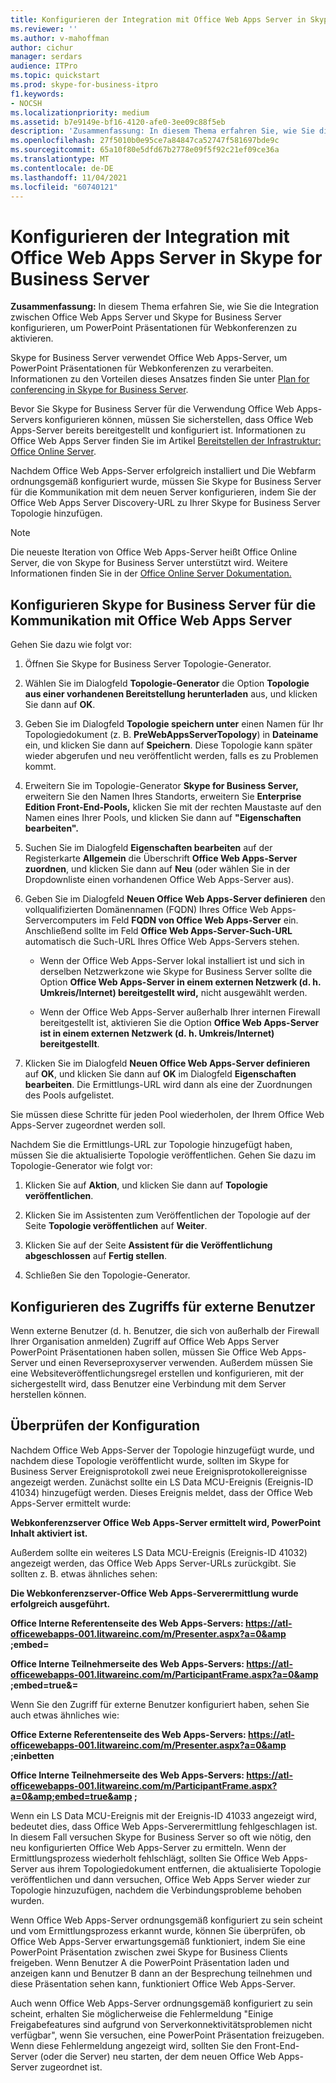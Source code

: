 ```yaml
---
title: Konfigurieren der Integration mit Office Web Apps Server in Skype for Business Server
ms.reviewer: ''
ms.author: v-mahoffman
author: cichur
manager: serdars
audience: ITPro
ms.topic: quickstart
ms.prod: skype-for-business-itpro
f1.keywords:
- NOCSH
ms.localizationpriority: medium
ms.assetid: b7e9149e-bf16-4120-afe0-3ee09c88f5eb
description: 'Zusammenfassung: In diesem Thema erfahren Sie, wie Sie die Integration zwischen Office Web Apps Server und Skype for Business Server konfigurieren, um PowerPoint Präsentationen für Webkonferenzen zu aktivieren.'
ms.openlocfilehash: 27f5010b0e95ce7a84847ca52747f581697bde9c
ms.sourcegitcommit: 65a10f80e5dfd67b2778e09f5f92c21ef09ce36a
ms.translationtype: MT
ms.contentlocale: de-DE
ms.lasthandoff: 11/04/2021
ms.locfileid: "60740121"
---
```

# <a name="configure-integration-with-office-web-apps-server-in-skype-for-business-server"></a>Konfigurieren der Integration mit Office Web Apps Server in Skype for Business Server
 
**Zusammenfassung:** In diesem Thema erfahren Sie, wie Sie die Integration zwischen Office Web Apps Server und Skype for Business Server konfigurieren, um PowerPoint Präsentationen für Webkonferenzen zu aktivieren.
  
Skype for Business Server verwendet Office Web Apps-Server, um PowerPoint Präsentationen für Webkonferenzen zu verarbeiten. Informationen zu den Vorteilen dieses Ansatzes finden Sie unter [Plan for conferencing in Skype for Business Server](../../plan-your-deployment/conferencing/conferencing.md).
  
Bevor Sie Skype for Business Server für die Verwendung Office Web Apps-Servers konfigurieren können, müssen Sie sicherstellen, dass Office Web Apps-Server bereits bereitgestellt und konfiguriert ist. Informationen zu Office Web Apps Server finden Sie im Artikel [Bereitstellen der Infrastruktur: Office Online Server](/webappsserver/deploy-the-infrastructure-office-web-apps-server). 
  
Nachdem Office Web Apps-Server erfolgreich installiert und Die Webfarm ordnungsgemäß konfiguriert wurde, müssen Sie Skype for Business Server für die Kommunikation mit dem neuen Server konfigurieren, indem Sie der Office Web Apps Server Discovery-URL zu Ihrer Skype for Business Server Topologie hinzufügen. 
  
> [!NOTE]
> Die neueste Iteration von Office Web Apps-Server heißt Office Online Server, die von Skype for Business Server unterstützt wird. Weitere Informationen finden Sie in der [Office Online Server Dokumentation.](/officeonlineserver/office-online-server) 
  
## <a name="configure-skype-for-business-server-to-communicate-with-office-web-apps-server"></a>Konfigurieren Skype for Business Server für die Kommunikation mit Office Web Apps Server

Gehen Sie dazu wie folgt vor:
  
1. Öffnen Sie Skype for Business Server Topologie-Generator.
    
2. Wählen Sie im Dialogfeld **Topologie-Generator** die Option **Topologie aus einer vorhandenen Bereitstellung herunterladen** aus, und klicken Sie dann auf **OK**.
    
3. Geben Sie im Dialogfeld **Topologie speichern unter** einen Namen für Ihr Topologiedokument (z. B. **PreWebAppsServerTopology**) in **Dateiname** ein, und klicken Sie dann auf **Speichern**. Diese Topologie kann später wieder abgerufen und neu veröffentlicht werden, falls es zu Problemen kommt.
    
4. Erweitern Sie im Topologie-Generator **Skype for Business Server,** erweitern Sie den Namen Ihres Standorts, erweitern Sie **Enterprise Edition Front-End-Pools,** klicken Sie mit der rechten Maustaste auf den Namen eines Ihrer Pools, und klicken Sie dann auf **"Eigenschaften bearbeiten".**
    
5. Suchen Sie im Dialogfeld **Eigenschaften bearbeiten** auf der Registerkarte **Allgemein** die Überschrift **Office Web Apps-Server zuordnen**, und klicken Sie dann auf **Neu** (oder wählen Sie in der Dropdownliste einen vorhandenen Office Web Apps-Server aus).
    
6. Geben Sie im Dialogfeld **Neuen Office Web Apps-Server definieren** den vollqualifizierten Domänennamen (FQDN) Ihres Office Web Apps-Servercomputers im Feld **FQDN von Office Web Apps-Server** ein. Anschließend sollte im Feld **Office Web Apps-Server-Such-URL** automatisch die Such-URL Ihres Office Web Apps-Servers stehen.
    
   - Wenn der Office Web Apps-Server lokal installiert ist und sich in derselben Netzwerkzone wie Skype for Business Server sollte die Option **Office Web Apps-Server in einem externen Netzwerk (d. h. Umkreis/Internet) bereitgestellt wird,** nicht ausgewählt werden.
    
   - Wenn der Office Web Apps-Server außerhalb Ihrer internen Firewall bereitgestellt ist, aktivieren Sie die Option **Office Web Apps-Server ist in einem externen Netzwerk (d. h. Umkreis/Internet) bereitgestellt**.
    
7. Klicken Sie im Dialogfeld **Neuen Office Web Apps-Server definieren** auf **OK**, und klicken Sie dann auf **OK** im Dialogfeld **Eigenschaften bearbeiten**. Die Ermittlungs-URL wird dann als eine der Zuordnungen des Pools aufgelistet.
    
Sie müssen diese Schritte für jeden Pool wiederholen, der Ihrem Office Web Apps-Server zugeordnet werden soll.
  
Nachdem Sie die Ermittlungs-URL zur Topologie hinzugefügt haben, müssen Sie die aktualisierte Topologie veröffentlichen. Gehen Sie dazu im Topologie-Generator wie folgt vor:
  
1. Klicken Sie auf **Aktion**, und klicken Sie dann auf **Topologie veröffentlichen**.
    
2. Klicken Sie im Assistenten zum Veröffentlichen der Topologie auf der Seite **Topologie veröffentlichen** auf **Weiter**.
    
3. Klicken Sie auf der Seite **Assistent für die Veröffentlichung abgeschlossen** auf **Fertig stellen**.
    
4. Schließen Sie den Topologie-Generator.
    
## <a name="configure-access-for-external-users"></a>Konfigurieren des Zugriffs für externe Benutzer

Wenn externe Benutzer (d. h. Benutzer, die sich von außerhalb der Firewall Ihrer Organisation anmelden) Zugriff auf Office Web Apps Server PowerPoint Präsentationen haben sollen, müssen Sie Office Web Apps-Server und einen Reverseproxyserver verwenden. Außerdem müssen Sie eine Websiteveröffentlichungsregel erstellen und konfigurieren, mit der sichergestellt wird, dass Benutzer eine Verbindung mit dem Server herstellen können. 
  
## <a name="validate-the-configuration"></a>Überprüfen der Konfiguration

Nachdem Office Web Apps-Server der Topologie hinzugefügt wurde, und nachdem diese Topologie veröffentlicht wurde, sollten im Skype for Business Server Ereignisprotokoll zwei neue Ereignisprotokollereignisse angezeigt werden. Zunächst sollte ein LS Data MCU-Ereignis (Ereignis-ID 41034) hinzugefügt werden. Dieses Ereignis meldet, dass der Office Web Apps-Server ermittelt wurde:
  
 **Webkonferenzserver Office Web Apps-Server ermittelt wird, PowerPoint Inhalt aktiviert ist.**
  
Außerdem sollte ein weiteres LS Data MCU-Ereignis (Ereignis-ID 41032) angezeigt werden, das Office Web Apps Server-URLs zurückgibt. Sie sollten z. B. etwas ähnliches sehen:
  
 **Die Webkonferenzserver-Office Web Apps-Serverermittlung wurde erfolgreich ausgeführt.**
  
 **Office Interne Referentenseite des Web Apps-Servers: https://atl-officewebapps-001.litwareinc.com/m/Presenter.aspx?a=0&amp ;embed=**
  
 **Office Interne Teilnehmerseite des Web Apps-Servers: https://atl-officewebapps-001.litwareinc.com/m/ParticipantFrame.aspx?a=0&amp ;embed=true&amp;=**
  
Wenn Sie den Zugriff für externe Benutzer konfiguriert haben, sehen Sie auch etwas ähnliches wie:
  
 **Office Externe Referentenseite des Web Apps-Servers: https://atl-officewebapps-001.litwareinc.com/m/Presenter.aspx?a=0&amp ;einbetten**
  
 **Office Interne Teilnehmerseite des Web Apps-Servers: <https://atl-officewebapps-001.litwareinc.com/m/ParticipantFrame.aspx?a=0&amp;embed=true&amp> ;**
  
Wenn ein LS Data MCU-Ereignis mit der Ereignis-ID 41033 angezeigt wird, bedeutet dies, dass Office Web Apps-Serverermittlung fehlgeschlagen ist. In diesem Fall versuchen Skype for Business Server so oft wie nötig, den neu konfigurierten Office Web Apps-Server zu ermitteln. Wenn der Ermittlungsprozess wiederholt fehlschlägt, sollten Sie Office Web Apps-Server aus ihrem Topologiedokument entfernen, die aktualisierte Topologie veröffentlichen und dann versuchen, Office Web Apps Server wieder zur Topologie hinzuzufügen, nachdem die Verbindungsprobleme behoben wurden.
  
Wenn Office Web Apps-Server ordnungsgemäß konfiguriert zu sein scheint und vom Ermittlungsprozess erkannt wurde, können Sie überprüfen, ob Office Web Apps-Server erwartungsgemäß funktioniert, indem Sie eine PowerPoint Präsentation zwischen zwei Skype for Business Clients freigeben. Wenn Benutzer A die PowerPoint Präsentation laden und anzeigen kann und Benutzer B dann an der Besprechung teilnehmen und diese Präsentation sehen kann, funktioniert Office Web Apps-Server.
  
Auch wenn Office Web Apps-Server ordnungsgemäß konfiguriert zu sein scheint, erhalten Sie möglicherweise die Fehlermeldung "Einige Freigabefeatures sind aufgrund von Serverkonnektivitätsproblemen nicht verfügbar", wenn Sie versuchen, eine PowerPoint Präsentation freizugeben. Wenn diese Fehlermeldung angezeigt wird, sollten Sie den Front-End-Server (oder die Server) neu starten, der dem neuen Office Web Apps-Server zugeordnet ist.
